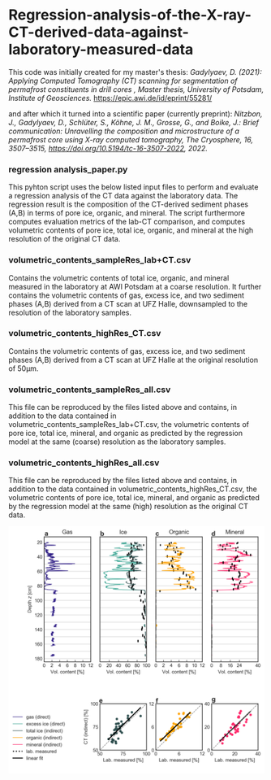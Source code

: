 # Regression-analysis-of-the-X-ray-CT-derived-data-against-laboratory-measured-data

This code was initially created for my master's thesis: *Gadylyaev, D. (2021): Applying Computed Tomography (CT) scanning for segmentation of permafrost constituents in drill cores , Master thesis, University of Potsdam, Institute of Geosciences.* https://epic.awi.de/id/eprint/55281/

and after which it turned into a scientific paper (currently preprint): *Nitzbon, J., Gadylyaev, D., Schlüter, S., Köhne, J. M., Grosse, G., and Boike, J.: Brief communication: Unravelling the composition and microstructure of a permafrost core using X-ray computed tomography, The Cryosphere, 16, 3507–3515, https://doi.org/10.5194/tc-16-3507-2022, 2022.*

### regression analysis_paper.py
This pyhton script uses the below listed input files to perform and evaluate a regression analysis of the CT data against the laboratory data. The regression result is the composition of the CT-derived sediment phases (A,B) in terms of pore ice, organic, and mineral. The script furthermore computes evaluation metrics of the lab-CT comparison, and computes volumetric contents of pore ice, total ice, organic, and mineral at the high resolution of the original CT data.

### volumetric_contents_sampleRes_lab+CT.csv
Contains the volumetric contents of total ice, organic, and mineral measured in the laboratory at AWI Potsdam at a coarse resolution. It further contains the volumetric contents of gas, excess ice, and two sediment phases (A,B) derived from a CT scan at UFZ Halle, downsampled to the resolution of the laboratory samples.

### volumetric_contents_highRes_CT.csv
Contains the volumetric contents of gas, excess ice, and two sediment phases (A,B) derived from a CT scan at UFZ Halle at the original resolution of 50µm.

### volumetric_contents_sampleRes_all.csv
This file can be reproduced by the files listed above and contains, in addition to the data contained in volumetric_contents_sampleRes_lab+CT.csv, the volumetric contents of pore ice, total ice, mineral, and organic as predicted by the regression model at the same (coarse) resolution as the laboratory samples.

### volumetric_contents_highRes_all.csv
This file can be reproduced by the files listed above and contains, in addition to the data contained in volumetric_contents_highRes_CT.csv, the volumetric contents of pore ice, total ice, mineral, and organic as predicted by the regression model at the same (high) resolution as the original CT data.

![PLOT](plot.png)
